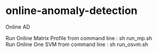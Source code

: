 # online-anomaly-detection
Online AD

Run Online Matrix Profile from command line : sh run_mp.sh \
Run Online One SVM from command line : sh run_osvm.sh
